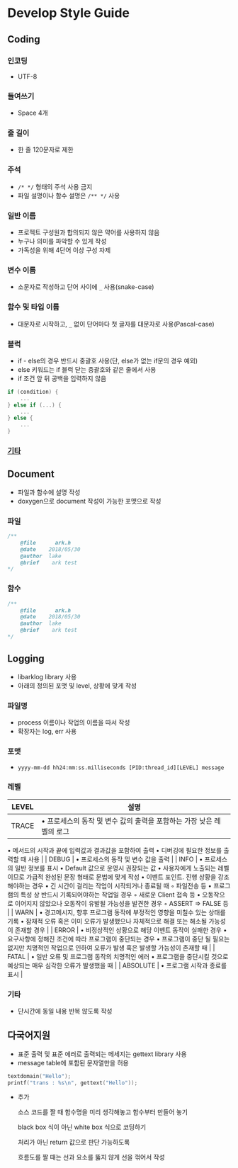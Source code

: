 # Develop Style Guide

## Coding

### 인코딩

- UTF-8

### 들여쓰기

- Space 4개

### 줄 길이

- 한 줄 120문자로 제한

### 주석

- `/* */` 형태의 주석 사용 금지
- 파일 설명이나 함수 설명은 `/** */` 사용

### 일반 이름

- 프로젝트 구성원과 합의되지 않은 약어를 사용하지 않음
- 누구나 의미를 파악할 수 있게 작성
- 가독성을 위해 4단어 이상 구성 자제

### 변수 이름

- 소문자로 작성하고 단어 사이에 `_` 사용(snake-case)

### 함수 및 타입 이름

- 대문자로 시작하고, `_` 없이 단어마다 첫 글자를 대문자로 사용(Pascal-case)

### 블럭

- if - else의 경우 반드시 중괄호 사용(단, else가 없는 if문의 경우 예외)
- else 키워드는 if 블럭 닫는 중괄호와 같은 줄에서 사용
- if 조건 앞 뒤 공백을 입력하지 않음

```c
if (condition) {
	...
} else if (...) {
	...
} else {
	...
}
```

### [기타](https://jongwook.kim/google-styleguide/trunk/cppguide.xml#%EC%A4%84_%EA%B8%B8%EC%9D%B4)

## Document

- 파일과 함수에 설명 작성
- doxygen으로 document 작성이 가능한 포맷으로 작성

### 파일

```c
/**   
    @file      ark.h
    @date    2018/05/30
    @author  lake
    @brief    ark test
*/
```

### 함수

```c
/**   
    @file      ark.h
    @date    2018/05/30
    @author  lake
    @brief    ark test
*/
```

## Logging

- libarklog library 사용
- 아래의 정의된 포맷 및 level, 상황에 맞게 작성

### 파일명

- process 이름이나 작업의 이름을 따서 작성
- 확장자는 log, err 사용

### 포맷

- `yyyy-mm-dd hh24:mm:ss.milliseconds [PID:thread_id][LEVEL] message`

### 레벨

| LEVEL | 설명 |
| --- | --- |
| TRACE | • 프로세스의 동작 및 변수 값의 출력을 포함하는 가장 낮은 레벨의 로그
• 메서드의 시작과 끝에 입력값과 결과값을 포함하여 출력
• 디버깅에 필요한 정보를 출력할 때 사용 |
| DEBUG | • 프로세스의 동작 및 변수 값을 출력 |
| INFO | • 프로세스의 일반 정보를 표시
• Default 값으로 운영시 권장되는 값
• 사용자에게 노출되는 레벨이므로 가급적 완성된 문장 형태로 문법에 맞게 작성
• 이벤트 포인트. 진행 상황을 강조해야하는 경우
• 긴 시간이 걸리는 작업이 시작되거나 종료될 때
    ◦ 파일전송 등
• 프로그램의 특성 상 반드시 기록되어야하는 작업일 경우
    ◦ 새로운 Client 접속 등
• 오동작으로 이어지지 않았으나 오동작이 유발될 가능성을 발견한 경우
    ◦ ASSERT => FALSE 등 |
| WARN | • 경고메시지, 향후 프로그램 동작에 부정적인 영향을 미칠수 있는 상태를 기록
• 잠재적 오류 혹은 이미 오류가 발생했으나 자체적으로 해결 또는 해소될 가능성이 존재할 경우 |
| ERROR | • 비정상적인 상황으로 해당 이벤트 동작이 실패한 경우
• 요구사항에 정해진 조건에 따라 프로그램이 중단되는 경우
• 프로그램이 중단 될 필요는 없지만 치명적인 작업으로 인하여 오류가 발생 혹은 발생할 가능성이 존재할 때 |
| FATAL | • 일반 오류 및 프로그램 동작의 치명적인 에러
• 프로그램을 중단시킬 것으로 예상되는 매우 심각한 오류가 발생했을 때 |
| ABSOLUTE | • 프로그램 시작과 종료를 표시 |

### 기타

- 단시간에 동일 내용 반복 않도록 작성

## 다국어지원

- 표준 출력 및 표준 에러로 출력되는 메세지는 gettext library 사용
- message table에 포함된 문자열만을 허용

```c
textdomain("Hello");
printf("trans : %s\n", gettext("Hello"));
```

- 추가
    
    소스 코드를 짤 때 함수명을 미리 생각해놓고 함수부터 만들어 놓기
    
    black box 식이 아닌 white box 식으로 코딩하기
    
    처리가 아닌 return 값으로 판단 가능하도록
    
    흐름도를 짤 때는 선과 요소를 뚫지 않게 선을 꺾어서 작성